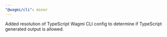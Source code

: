 ```yaml
---
"@wagmi/cli": minor
---
```


Added resolution of TypeScript Wagmi CLI config to determine if TypeScript generated output is allowed.
